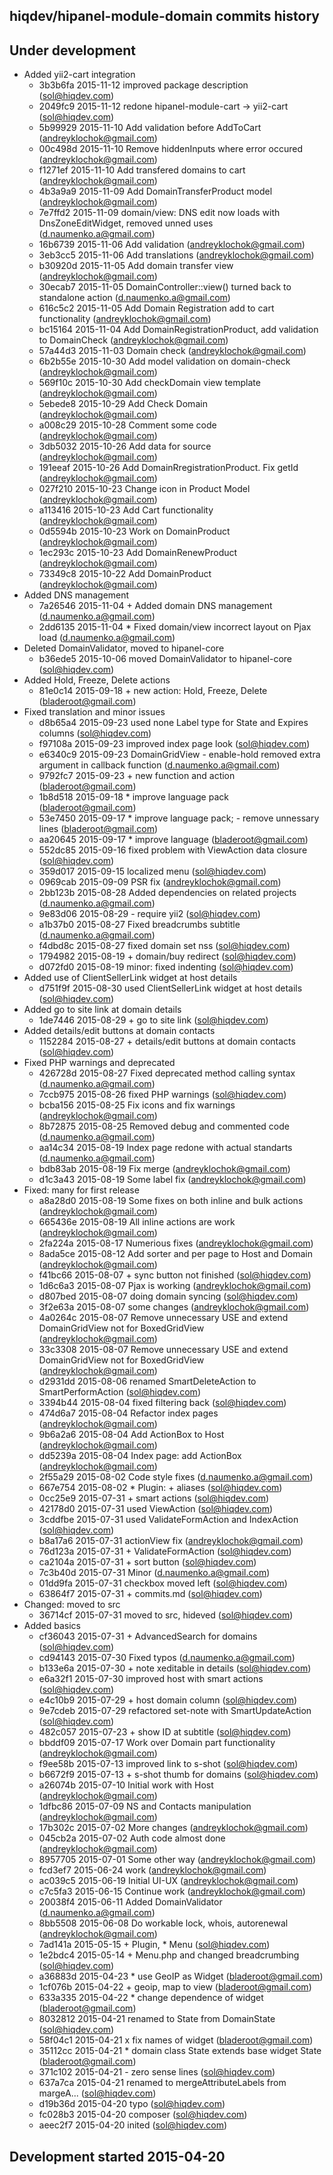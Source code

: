 hiqdev/hipanel-module-domain commits history
--------------------------------------------

## Under development

- Added yii2-cart integration
    - 3b3b6fa 2015-11-12 improved package description (sol@hiqdev.com)
    - 2049fc9 2015-11-12 redone hipanel-module-cart -> yii2-cart (sol@hiqdev.com)
    - 5b99929 2015-11-10 Add validation before AddToCart (andreyklochok@gmail.com)
    - 00c498d 2015-11-10 Remove hiddenInputs where error occured (andreyklochok@gmail.com)
    - f1271ef 2015-11-10 Add transfered domains to cart (andreyklochok@gmail.com)
    - 4b3a9a9 2015-11-09 Add DomainTransferProduct model (andreyklochok@gmail.com)
    - 7e7ffd2 2015-11-09 domain/view: DNS edit now loads with DnsZoneEditWidget, removed unned uses (d.naumenko.a@gmail.com)
    - 16b6739 2015-11-06 Add validation (andreyklochok@gmail.com)
    - 3eb3cc5 2015-11-06 Add translations (andreyklochok@gmail.com)
    - b30920d 2015-11-05 Add domain transfer view (andreyklochok@gmail.com)
    - 30ecab7 2015-11-05 DomainController::view() turned back to standalone action (d.naumenko.a@gmail.com)
    - 616c5c2 2015-11-05 Add Domain Registration add to cart functionality (andreyklochok@gmail.com)
    - bc15164 2015-11-04 Add DomainRegistrationProduct, add validation to DomainCheck (andreyklochok@gmail.com)
    - 57a44d3 2015-11-03 Domain check (andreyklochok@gmail.com)
    - 6b2b55e 2015-10-30 Add model validation on domain-check (andreyklochok@gmail.com)
    - 569f10c 2015-10-30 Add checkDomain view template (andreyklochok@gmail.com)
    - 5ebede8 2015-10-29 Add Check Domain (andreyklochok@gmail.com)
    - a008c29 2015-10-28 Comment some code (andreyklochok@gmail.com)
    - 3db5032 2015-10-26 Add data for source (andreyklochok@gmail.com)
    - 191eeaf 2015-10-26 Add DomainRregistrationProduct. Fix getId (andreyklochok@gmail.com)
    - 027f210 2015-10-23 Change icon in Product Model (andreyklochok@gmail.com)
    - a113416 2015-10-23 Add Cart functionality (andreyklochok@gmail.com)
    - 0d5594b 2015-10-23 Work on DomainProduct (andreyklochok@gmail.com)
    - 1ec293c 2015-10-23 Add DomainRenewProduct (andreyklochok@gmail.com)
    - 73349c8 2015-10-22 Add DomainProduct (andreyklochok@gmail.com)
- Added DNS management
    - 7a26546 2015-11-04  + Added domain DNS management (d.naumenko.a@gmail.com)
    - 2dd6135 2015-11-04  * Fixed domain/view incorrect layout on Pjax load (d.naumenko.a@gmail.com)
- Deleted DomainValidator, moved to hipanel-core
    - b36ede5 2015-10-06 moved DomainValidator to hipanel-core (sol@hiqdev.com)
- Added Hold, Freeze, Delete actions
    - 81e0c14 2015-09-18 + new action: Hold, Freeze, Delete (bladeroot@gmail.com)
- Fixed translation and minor issues
    - d8b65a4 2015-09-23 used none Label type for State and Expires columns (sol@hiqdev.com)
    - f97108a 2015-09-23 improved index page look (sol@hiqdev.com)
    - e6340c9 2015-09-23 DomainGridView - enable-hold removed extra argument in callback function (d.naumenko.a@gmail.com)
    - 9792fc7 2015-09-23 + new function and action (bladeroot@gmail.com)
    - 1b8d518 2015-09-18 * improve language pack (bladeroot@gmail.com)
    - 53e7450 2015-09-17 * improve language pack; - remove unnessary lines (bladeroot@gmail.com)
    - aa20645 2015-09-17 * improve language (bladeroot@gmail.com)
    - 552dc85 2015-09-16 fixed problem with ViewAction data closure (sol@hiqdev.com)
    - 359d017 2015-09-15 localized menu (sol@hiqdev.com)
    - 0969cab 2015-09-09 PSR fix (andreyklochok@gmail.com)
    - 2bb123b 2015-08-28 Added dependencies on related projects (d.naumenko.a@gmail.com)
    - 9e83d06 2015-08-29 - require yii2 (sol@hiqdev.com)
    - a1b37b0 2015-08-27 Fixed breadcrumbs subtitle (d.naumenko.a@gmail.com)
    - f4dbd8c 2015-08-27 fixed domain set nss (sol@hiqdev.com)
    - 1794982 2015-08-19 + domain/buy redirect (sol@hiqdev.com)
    - d072fd0 2015-08-19 minor: fixed indenting (sol@hiqdev.com)
- Added use of ClientSellerLink widget at host details
    - d751f9f 2015-08-30 used ClientSellerLink widget at host details (sol@hiqdev.com)
- Added go to site link at domain details
    - 1de7446 2015-08-29 + go to site link (sol@hiqdev.com)
- Added details/edit buttons at domain contacts
    - 1152284 2015-08-27 + details/edit buttons at domain contacts (sol@hiqdev.com)
- Fixed PHP warnings and deprecated
    - 426728d 2015-08-27 Fixed deprecated method calling syntax (d.naumenko.a@gmail.com)
    - 7ccb975 2015-08-26 fixed PHP warnings (sol@hiqdev.com)
    - bcba156 2015-08-25 Fix icons and fix warnings (andreyklochok@gmail.com)
    - 8b72875 2015-08-25 Removed debug and commented code (d.naumenko.a@gmail.com)
    - aa14c34 2015-08-19 Index page redone with actual standarts (d.naumenko.a@gmail.com)
    - bdb83ab 2015-08-19 Fix merge (andreyklochok@gmail.com)
    - d1c3a43 2015-08-19 Some label fix (andreyklochok@gmail.com)
- Fixed: many for first release
    - a8a28d0 2015-08-19 Some fixes on both inline and bulk actions (andreyklochok@gmail.com)
    - 665436e 2015-08-19 All inline actions are work (andreyklochok@gmail.com)
    - 2fa224a 2015-08-17 Numerious fixes (andreyklochok@gmail.com)
    - 8ada5ce 2015-08-12 Add sorter and per page to Host and Domain (andreyklochok@gmail.com)
    - f41bc66 2015-08-07 + sync button not finished (sol@hiqdev.com)
    - 1d6c6a3 2015-08-07 Pjax is working (andreyklochok@gmail.com)
    - d807bed 2015-08-07 doing domain syncing (sol@hiqdev.com)
    - 3f2e63a 2015-08-07 some changes (andreyklochok@gmail.com)
    - 4a0264c 2015-08-07 Remove unnecessary USE and extend DomainGridView not for BoxedGridView (andreyklochok@gmail.com)
    - 33c3308 2015-08-07 Remove unnecessary USE and extend DomainGridView not for BoxedGridView (andreyklochok@gmail.com)
    - d2931dd 2015-08-06 renamed SmartDeleteAction to SmartPerformAction (sol@hiqdev.com)
    - 3394b44 2015-08-04 fixed filtering back (sol@hiqdev.com)
    - 474d6a7 2015-08-04 Refactor index pages (andreyklochok@gmail.com)
    - 9b6a2a6 2015-08-04 Add ActionBox to Host (andreyklochok@gmail.com)
    - dd5239a 2015-08-04 Index page: add ActionBox (andreyklochok@gmail.com)
    - 2f55a29 2015-08-02 Code style fixes (d.naumenko.a@gmail.com)
    - 667e754 2015-08-02 * Plugin: + aliases (sol@hiqdev.com)
    - 0cc25e9 2015-07-31 + smart actions (sol@hiqdev.com)
    - 42178d0 2015-07-31 used ViewAction (sol@hiqdev.com)
    - 3cddfbe 2015-07-31 used ValidateFormAction and IndexAction (sol@hiqdev.com)
    - b8a17a6 2015-07-31 actionView fix (andreyklochok@gmail.com)
    - 76d123a 2015-07-31 + ValidateFormAction (sol@hiqdev.com)
    - ca2104a 2015-07-31 + sort button (sol@hiqdev.com)
    - 7c3b40d 2015-07-31 Minor (d.naumenko.a@gmail.com)
    - 01dd9fa 2015-07-31 checkbox moved left (sol@hiqdev.com)
    - 63864f7 2015-07-31 + commits.md (sol@hiqdev.com)
- Changed: moved to src
    - 36714cf 2015-07-31 moved to src, hideved (sol@hiqdev.com)
- Added basics
    - cf36043 2015-07-31 + AdvancedSearch for domains (sol@hiqdev.com)
    - cd94143 2015-07-30 Fixed typos (d.naumenko.a@gmail.com)
    - b133e6a 2015-07-30 + note xeditable in details (sol@hiqdev.com)
    - e6a32f1 2015-07-30 improved host with smart actions (sol@hiqdev.com)
    - e4c10b9 2015-07-29 + host domain column (sol@hiqdev.com)
    - 9e7cdeb 2015-07-29 refactored set-note with SmartUpdateAction (sol@hiqdev.com)
    - 482c057 2015-07-23 + show ID at subtitle (sol@hiqdev.com)
    - bbddf09 2015-07-17 Work over Domain part functionality (andreyklochok@gmail.com)
    - f9ee58b 2015-07-13 improved link to s-shot (sol@hiqdev.com)
    - b6672f9 2015-07-13 + s-shot thumb for domains (sol@hiqdev.com)
    - a26074b 2015-07-10 Initial work with Host (andreyklochok@gmail.com)
    - 1dfbc86 2015-07-09 NS and Contacts manipulation (andreyklochok@gmail.com)
    - 17b302c 2015-07-02 More changes (andreyklochok@gmail.com)
    - 045cb2a 2015-07-02 Auth code almost done (andreyklochok@gmail.com)
    - 8957705 2015-07-01 Some other way (andreyklochok@gmail.com)
    - fcd3ef7 2015-06-24 work (andreyklochok@gmail.com)
    - ac039c5 2015-06-19 Initial UI-UX (andreyklochok@gmail.com)
    - c7c5fa3 2015-06-15 Continue work (andreyklochok@gmail.com)
    - 20038f4 2015-06-11 Added DomainValidator (d.naumenko.a@gmail.com)
    - 8bb5508 2015-06-08 Do workable lock, whois, autorenewal (andreyklochok@gmail.com)
    - 7ad141a 2015-05-15 + Plugin, * Menu (sol@hiqdev.com)
    - 1e2bdc4 2015-05-14 + Menu.php and changed breadcrumbing (sol@hiqdev.com)
    - a36883d 2015-04-23 * use GeoIP as Widget (bladeroot@gmail.com)
    - 1cf076b 2015-04-22 + geoip, map to view (bladeroot@gmail.com)
    - 633a335 2015-04-22 * change dependence of widget (bladeroot@gmail.com)
    - 8032812 2015-04-21 renamed to State from DomainState (sol@hiqdev.com)
    - 58f04c1 2015-04-21 x fix names of widget (bladeroot@gmail.com)
    - 35112cc 2015-04-21 * domain class State extends base widget State (bladeroot@gmail.com)
    - 371c102 2015-04-21 - zero sense lines (sol@hiqdev.com)
    - 637a7ca 2015-04-21 renamed to mergeAttributeLabels from margeA... (sol@hiqdev.com)
    - d19b36d 2015-04-20 typo (sol@hiqdev.com)
    - fc028b3 2015-04-20 composer (sol@hiqdev.com)
    - aeec2f7 2015-04-20 inited (sol@hiqdev.com)

## Development started 2015-04-20

